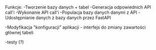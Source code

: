 Funkcje:
-Tworzenie bazy danych + tabel
-Generacja odpowiednich API call'i
-Wykonanie API call'i
-Populacja bazy danych danymi z API
-Udostępnianie danych z bazy danych przez FastAPI

-Modyfikacja "konfiguracji" aplikacji - interfejs do zmiany zawartości głównej tabeli

-testy (?)